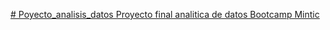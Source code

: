 [# Poyecto_analisis_datos
Proyecto final analitica de datos Bootcamp Mintic
](https://lookerstudio.google.com/s/oipl83lKxNg)
